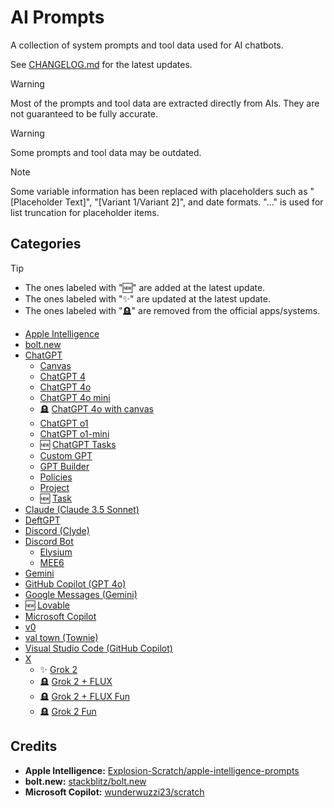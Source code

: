 # AI Prompts

A collection of system prompts and tool data used for AI chatbots.

See [CHANGELOG.md](CHANGELOG.md) for the latest updates.

> [!WARNING]
> Most of the prompts and tool data are extracted directly from AIs. They are not guaranteed to be fully accurate.

> [!WARNING]
> Some prompts and tool data may be outdated.

> [!NOTE]
> Some variable information has been replaced with placeholders such as "[Placeholder Text]", "[Variant 1/Variant 2]", and date formats. "..." is used for list truncation for placeholder items.

## Categories

> [!TIP]
> - The ones labeled with "🆕" are added at the latest update.
> - The ones labeled with "✨" are updated at the latest update.
> - The ones labeled with "🪦" are removed from the official apps/systems.

- [Apple Intelligence](https://github.com/Tolga1452/ai-prompts/tree/main/Apple%20Intelligence)
- [bolt.new](https://github.com/Tolga1452/ai-prompts/tree/main/bolt.new)
- [ChatGPT](https://github.com/Tolga1452/ai-prompts/tree/main/ChatGPT)
  - [Canvas](https://github.com/Tolga1452/ai-prompts/tree/main/ChatGPT/Canvas)
  - [ChatGPT 4](https://github.com/Tolga1452/ai-prompts/tree/main/ChatGPT/ChatGPT%204)
  - [ChatGPT 4o](https://github.com/Tolga1452/ai-prompts/tree/main/ChatGPT/ChatGPT%204o)
  - [ChatGPT 4o mini](https://github.com/Tolga1452/ai-prompts/tree/main/ChatGPT/ChatGPT%204o%20mini)
  - 🪦 [ChatGPT 4o with canvas](https://github.com/Tolga1452/ai-prompts/tree/main/ChatGPT/ChatGPT%204o%20with%20canvas)
  - [ChatGPT o1](https://github.com/Tolga1452/ai-prompts/tree/main/ChatGPT/ChatGPT%20o1)
  - [ChatGPT o1-mini](https://github.com/Tolga1452/ai-prompts/tree/main/ChatGPT/ChatGPT%20o1-mini)
  - 🆕 [ChatGPT Tasks](https://github.com/Tolga1452/ai-prompts/tree/main/ChatGPT/ChatGPT%2Tasks)
  - [Custom GPT](https://github.com/Tolga1452/ai-prompts/tree/main/ChatGPT/Custom%20GPT)
  - [GPT Builder](https://github.com/Tolga1452/ai-prompts/tree/main/ChatGPT/GPT%20Builder)
  - [Policies](https://github.com/Tolga1452/ai-prompts/tree/main/ChatGPT/Policies)
  - [Project](https://github.com/Tolga1452/ai-prompts/tree/main/ChatGPT/Project)
  - 🆕 [Task](https://github.com/Tolga1452/ai-prompts/tree/main/ChatGPT/Task)
- [Claude (Claude 3.5 Sonnet)](https://github.com/Tolga1452/ai-prompts/tree/main/Claude/Claude%203.5%20Sonnet)
- [DeftGPT](https://github.com/Tolga1452/ai-prompts/tree/main/DeftGPT)
- [Discord (Clyde)](https://github.com/Tolga1452/ai-prompts/tree/main/Discord/Clyde.txt)
- [Discord Bot](https://github.com/Tolga1452/ai-prompts/tree/main/Discord%20Bot)
  - [Elysium](https://github.com/Tolga1452/ai-prompts/tree/main/Discord%20Bot/Elysium.txt)
  - [MEE6](https://github.com/Tolga1452/ai-prompts/tree/main/Discord%20Bot/MEE6.txt)
- [Gemini](https://github.com/Tolga1452/ai-prompts/tree/main/Gemini)
- [GitHub Copilot (GPT 4o)](https://github.com/Tolga1452/ai-prompts/tree/main/GitHub/Copilot/GPT%204o)
- [Google Messages (Gemini)](https://github.com/Tolga1452/ai-prompts/tree/main/Google%20Messages/Gemini.txt)
- 🆕 [Lovable](https://github.com/Tolga1452/ai-prompts/tree/main/Lovable)
- [Microsoft Copilot](https://github.com/Tolga1452/ai-prompts/tree/main/Microsoft%20Copilot)
- [v0](https://github.com/Tolga1452/ai-prompts/tree/main/v0)
- [val town (Townie)](https://github.com/Tolga1452/ai-prompts/tree/main/val%20town/Townie)
- [Visual Studio Code (GitHub Copilot)](https://github.com/Tolga1452/ai-prompts/tree/main/Visual%20Studio%20Code/GitHub%20Copilot)
- [X](https://github.com/Tolga1452/ai-prompts/tree/main/X)
  - ✨ [Grok 2](https://github.com/Tolga1452/ai-prompts/tree/main/X/Grok%202)
  - 🪦 [Grok 2 + FLUX](https://github.com/Tolga1452/ai-prompts/tree/main/X/Grok%202%20+%20FLUX)
  - 🪦 [Grok 2 + FLUX Fun](https://github.com/Tolga1452/ai-prompts/tree/main/X/Grok%202%20+%20FLUX%20Fun)
  - 🪦 [Grok 2 Fun](https://github.com/Tolga1452/ai-prompts/tree/main/X/Grok%202%20Fun)

## Credits

- **Apple Intelligence:** [Explosion-Scratch/apple-intelligence-prompts](https://github.com/Explosion-Scratch/apple-intelligence-prompts)
- **bolt.new:** [stackblitz/bolt.new](https://github.com/stackblitz/bolt.new)
- **Microsoft Copilot:** [wunderwuzzi23/scratch](https://github.com/wunderwuzzi23/scratch)
